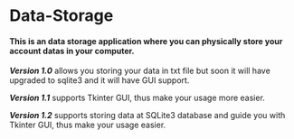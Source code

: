 # Data-Storage
#### This is an data storage application where you can physically store your account datas in your computer.

***Version 1.0*** allows you storing your data in txt file but soon it will have upgraded to sqlite3 and it will have GUI support. 

***Version 1.1*** supports Tkinter GUI, thus make your usage more easier.

***Version 1.2*** supports storing data at SQLite3 database and guide you with Tkinter GUI, thus make your usage easier.